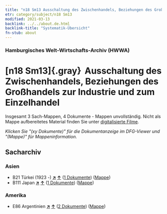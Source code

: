 ```yaml
---
title: "n18 Sm13 Ausschaltung des Zwischenhandels, Beziehungen des Großhandels zur Industrie und zum Einzelhandel"
etr: category/subject/n18 Sm13
modified: 2021-03-13
backlink: ../../about.de.html
backlink-title: "Systematik-Übersicht"
fn-stub: about
---
```


### Hamburgisches Welt-Wirtschafts-Archiv (HWWA)
# [n18 Sm13]{.gray}&#8201; Ausschaltung des Zwischenhandels, Beziehungen des Großhandels zur Industrie und zum Einzelhandel&#160; 




Insgesamt 3 Sach-Mappen, 4 Dokumente - Mappen unvollständig.
Nicht als Mappe aufbereitetes Material finden Sie unter [digitalisierte Filme](/film/h1_sh).

_Klicken Sie "(xy Dokumente)" für die Dokumentanzeige im DFG-Viewer und "(Mappe)" für Mappeninformation._

## Sacharchiv




### Asien

- B21 Türkei (1923 -) [**&nearr;**](../../../geo/i/141111/about.de.html "Türkei (1923 -) (alle Mappen)") [**&uarr;**](../../../geo/about.de.html#B21 "Ländersystematik") (<a href="https://pm20.zbw.eu/dfgview/sh/141111,145275" title="über: Türkei (1923 -) : Ausschaltung des Zwischenhandels, Beziehungen des Großhandels zur Industrie und zum Einzelhandel" target="_blank">1 Dokumente</a>) ([Mappe](../../../../folder/sh/1411xx/141111/1452xx/145275/about.de.html))
- B111 Japan [**&nearr;**](../../../geo/i/141272/about.de.html "Japan (alle Mappen)") [**&uarr;**](../../../geo/about.de.html#B111 "Ländersystematik") (<a href="https://pm20.zbw.eu/dfgview/sh/141272,145275" title="über: Japan : Ausschaltung des Zwischenhandels, Beziehungen des Großhandels zur Industrie und zum Einzelhandel" target="_blank">1 Dokumente</a>) ([Mappe](../../../../folder/sh/1412xx/141272/1452xx/145275/about.de.html))

### Amerika

- E86 Argentinien [**&nearr;**](../../../geo/i/141692/about.de.html "Argentinien (alle Mappen)") [**&uarr;**](../../../geo/about.de.html#E86 "Ländersystematik") (<a href="https://pm20.zbw.eu/dfgview/sh/141692,145275" title="über: Argentinien : Ausschaltung des Zwischenhandels, Beziehungen des Großhandels zur Industrie und zum Einzelhandel" target="_blank">2 Dokumente</a>) ([Mappe](../../../../folder/sh/1416xx/141692/1452xx/145275/about.de.html))



